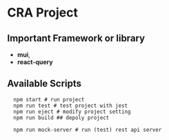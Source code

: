 # CRA Project

## Important Framework or library
* **mui**, 
* **react-query**

## Available Scripts
``` shell
  npm start # run project
  npm run test # test project with jest
  npm run eject # modify project setting
  npm run build ## depoly project

  npm run mock-server # run (test) rest api server
```